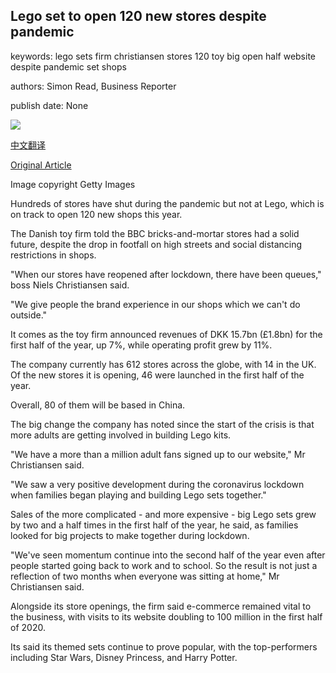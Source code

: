 ## Lego set to open 120 new stores despite pandemic

keywords: lego sets firm christiansen stores 120 toy big open half website despite pandemic set shops

authors: Simon Read, Business Reporter

publish date: None

![](https://ichef.bbci.co.uk/news/1024/branded_news/B357/production/_114211954_gettyimages-1228207525.jpg)

[中文翻译](Lego%20set%20to%20open%20120%20new%20stores%20despite%20pandemic_zh.md)

[Original Article](https://www.bbc.com/news/business-53998818)

Image copyright Getty Images

Hundreds of stores have shut during the pandemic but not at Lego, which is on track to open 120 new shops this year.

The Danish toy firm told the BBC bricks-and-mortar stores had a solid future, despite the drop in footfall on high streets and social distancing restrictions in shops.

"When our stores have reopened after lockdown, there have been queues," boss Niels Christiansen said.

"We give people the brand experience in our shops which we can't do outside."

It comes as the toy firm announced revenues of DKK 15.7bn (£1.8bn) for the first half of the year, up 7%, while operating profit grew by 11%.

The company currently has 612 stores across the globe, with 14 in the UK. Of the new stores it is opening, 46 were launched in the first half of the year.

Overall, 80 of them will be based in China.

The big change the company has noted since the start of the crisis is that more adults are getting involved in building Lego kits.

"We have a more than a million adult fans signed up to our website," Mr Christiansen said.

"We saw a very positive development during the coronavirus lockdown when families began playing and building Lego sets together."

Sales of the more complicated - and more expensive - big Lego sets grew by two and a half times in the first half of the year, he said, as families looked for big projects to make together during lockdown.

"We've seen momentum continue into the second half of the year even after people started going back to work and to school. So the result is not just a reflection of two months when everyone was sitting at home," Mr Christiansen said.

Alongside its store openings, the firm said e-commerce remained vital to the business, with visits to its website doubling to 100 million in the first half of 2020.

Its said its themed sets continue to prove popular, with the top-performers including Star Wars, Disney Princess, and Harry Potter.